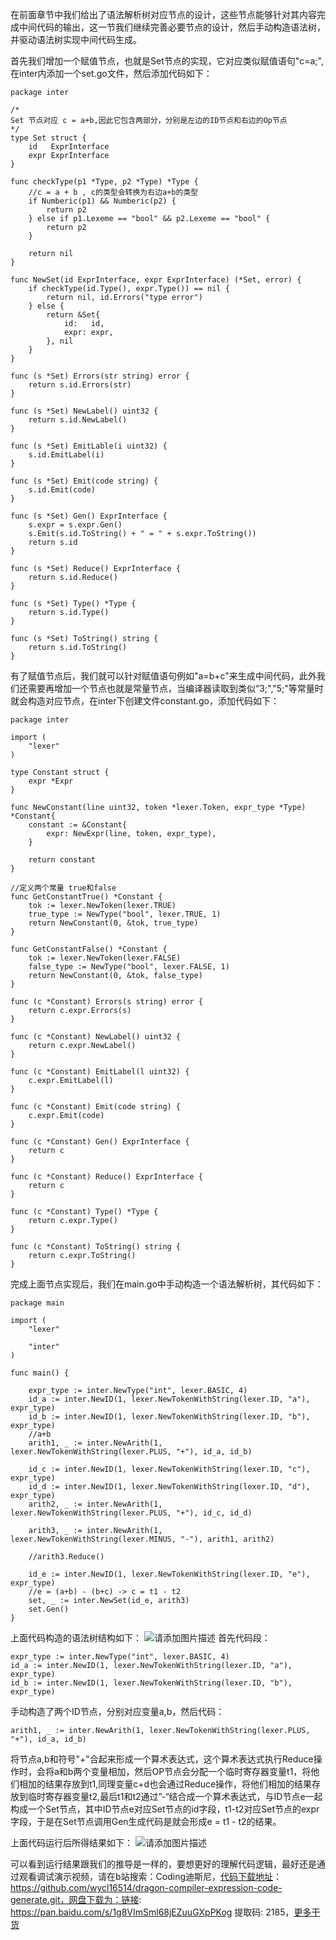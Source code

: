 在前面章节中我们给出了语法解析树对应节点的设计，这些节点能够针对其内容完成中间代码的输出，这一节我们继续完善必要节点的设计，然后手动构造语法树，并驱动语法树实现中间代码生成。

首先我们增加一个赋值节点，也就是Set节点的实现，它对应类似赋值语句"c=a;",在inter内添加一个set.go文件，然后添加代码如下：
```
package inter

/*
Set 节点对应 c = a+b,因此它包含两部分，分别是左边的ID节点和右边的Op节点
*/
type Set struct {
	id   ExprInterface
	expr ExprInterface
}

func checkType(p1 *Type, p2 *Type) *Type {
	//c = a + b , c的类型会转换为右边a+b的类型
	if Numberic(p1) && Numberic(p2) {
		return p2
	} else if p1.Lexeme == "bool" && p2.Lexeme == "bool" {
		return p2
	}

	return nil
}

func NewSet(id ExprInterface, expr ExprInterface) (*Set, error) {
	if checkType(id.Type(), expr.Type()) == nil {
		return nil, id.Errors("type error")
	} else {
		return &Set{
			id:   id,
			expr: expr,
		}, nil
	}
}

func (s *Set) Errors(str string) error {
	return s.id.Errors(str)
}

func (s *Set) NewLabel() uint32 {
	return s.id.NewLabel()
}

func (s *Set) EmitLable(i uint32) {
	s.id.EmitLabel(i)
}

func (s *Set) Emit(code string) {
	s.id.Emit(code)
}

func (s *Set) Gen() ExprInterface {
	s.expr = s.expr.Gen()
	s.Emit(s.id.ToString() + " = " + s.expr.ToString())
	return s.id
}

func (s *Set) Reduce() ExprInterface {
	return s.id.Reduce()
}

func (s *Set) Type() *Type {
	return s.id.Type()
}

func (s *Set) ToString() string {
	return s.id.ToString()
}

```
有了赋值节点后，我们就可以针对赋值语句例如"a=b+c"来生成中间代码，此外我们还需要再增加一个节点也就是常量节点，当编译器读取到类似“3;","5;"等常量时就会构造对应节点，在inter下创建文件constant.go，添加代码如下：
```
package inter

import (
	"lexer"
)

type Constant struct {
	expr *Expr 
}

func NewConstant(line uint32, token *lexer.Token, expr_type *Type) *Constant{
	constant := &Constant{
		expr: NewExpr(line, token, expr_type),
	}

	return constant 
}

//定义两个常量 true和false
func GetConstantTrue() *Constant {
	tok := lexer.NewToken(lexer.TRUE)
	true_type := NewType("bool", lexer.TRUE, 1)
	return NewConstant(0, &tok, true_type)
}

func GetConstantFalse() *Constant {
	tok := lexer.NewToken(lexer.FALSE)
	false_type := NewType("bool", lexer.FALSE, 1)
	return NewConstant(0, &tok, false_type)
}

func (c *Constant) Errors(s string) error {
	return c.expr.Errors(s)
}

func (c *Constant) NewLabel() uint32 {
	return c.expr.NewLabel()
}

func (c *Constant) EmitLabel(l uint32) {
	c.expr.EmitLabel(l)
}

func (c *Constant) Emit(code string) {
	c.expr.Emit(code)
}

func (c *Constant) Gen() ExprInterface {
	return c
}

func (c *Constant) Reduce() ExprInterface {
	return c
}

func (c *Constant) Type() *Type {
	return c.expr.Type()
}

func (c *Constant) ToString() string {
	return c.expr.ToString()
}
```
完成上面节点实现后，我们在main.go中手动构造一个语法解析树，其代码如下：
```
package main

import (
	"lexer"

	"inter"
)

func main() {

	expr_type := inter.NewType("int", lexer.BASIC, 4)
	id_a := inter.NewID(1, lexer.NewTokenWithString(lexer.ID, "a"), expr_type)
	id_b := inter.NewID(1, lexer.NewTokenWithString(lexer.ID, "b"), expr_type)
	//a+b
	arith1, _ := inter.NewArith(1, lexer.NewTokenWithString(lexer.PLUS, "+"), id_a, id_b)

	id_c := inter.NewID(1, lexer.NewTokenWithString(lexer.ID, "c"), expr_type)
	id_d := inter.NewID(1, lexer.NewTokenWithString(lexer.ID, "d"), expr_type)
	arith2, _ := inter.NewArith(1, lexer.NewTokenWithString(lexer.PLUS, "+"), id_c, id_d)

	arith3, _ := inter.NewArith(1, lexer.NewTokenWithString(lexer.MINUS, "-"), arith1, arith2)

	//arith3.Reduce()

	id_e := inter.NewID(1, lexer.NewTokenWithString(lexer.ID, "e"), expr_type)
	//e = (a+b) - (b+c) -> c = t1 - t2
	set, _ := inter.NewSet(id_e, arith3)
	set.Gen()
}
```
上面代码构造的语法树结构如下：
![请添加图片描述](https://img-blog.csdnimg.cn/405696dad6ca4551b429a48c3a22a661.png?x-oss-process=image/watermark,type_d3F5LXplbmhlaQ,shadow_50,text_Q1NETiBAdHlsZXJfZG93bmxvYWQ=,size_18,color_FFFFFF,t_70,g_se,x_16)
首先代码段：
```
expr_type := inter.NewType("int", lexer.BASIC, 4)
id_a := inter.NewID(1, lexer.NewTokenWithString(lexer.ID, "a"), expr_type)
id_b := inter.NewID(1, lexer.NewTokenWithString(lexer.ID, "b"), expr_type)
```
手动构造了两个ID节点，分别对应变量a,b，然后代码：
```
arith1, _ := inter.NewArith(1, lexer.NewTokenWithString(lexer.PLUS, "+"), id_a, id_b)
```
将节点a,b和符号"+"合起来形成一个算术表达式，这个算术表达式执行Reduce操作时，会将a和b两个变量相加，然后OP节点会分配一个临时寄存器变量t1，将他们相加的结果存放到t1,同理变量c+d也会通过Reduce操作，将他们相加的结果存放到临时寄存器变量t2,最后t1和t2通过”-“结合成一个算术表达式，与ID节点e一起构成一个Set节点，其中ID节点e对应Set节点的id字段，t1-t2对应Set节点的expr字段，于是在Set节点调用Gen生成代码是就会形成e = t1 - t2的结果。

上面代码运行后所得结果如下：
![请添加图片描述](https://img-blog.csdnimg.cn/575d54bce38141369df62065a2c0bd81.png?x-oss-process=image/watermark,type_d3F5LXplbmhlaQ,shadow_50,text_Q1NETiBAdHlsZXJfZG93bmxvYWQ=,size_20,color_FFFFFF,t_70,g_se,x_16)

可以看到运行结果跟我们的推导是一样的，要想更好的理解代码逻辑，最好还是通过观看调试演示视频，请在b站搜索：Coding迪斯尼，[代码下载地址](https://github.com/wycl16514/dragon-compiler-expression-code-generate.git)：https://github.com/wycl16514/dragon-compiler-expression-code-generate.git，网盘下载为：链接: https://pan.baidu.com/s/1g8VImSml68jEZuuGXpPKog 提取码: 2185，[更多干货](http://m.study.163.com/provider/7600199/index.htm?share=2&shareId=7600199)
